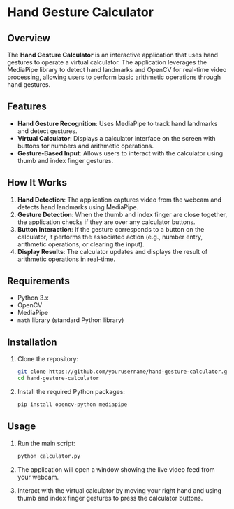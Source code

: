 # Hand Gesture Calculator

## Overview

The **Hand Gesture Calculator** is an interactive application that uses hand gestures to operate a virtual calculator. The application leverages the MediaPipe library to detect hand landmarks and OpenCV for real-time video processing, allowing users to perform basic arithmetic operations through hand gestures.

## Features

- **Hand Gesture Recognition**: Uses MediaPipe to track hand landmarks and detect gestures.
- **Virtual Calculator**: Displays a calculator interface on the screen with buttons for numbers and arithmetic operations.
- **Gesture-Based Input**: Allows users to interact with the calculator using thumb and index finger gestures.

## How It Works

1. **Hand Detection**: The application captures video from the webcam and detects hand landmarks using MediaPipe.
2. **Gesture Detection**: When the thumb and index finger are close together, the application checks if they are over any calculator buttons.
3. **Button Interaction**: If the gesture corresponds to a button on the calculator, it performs the associated action (e.g., number entry, arithmetic operations, or clearing the input).
4. **Display Results**: The calculator updates and displays the result of arithmetic operations in real-time.

## Requirements

- Python 3.x
- OpenCV
- MediaPipe
- `math` library (standard Python library)

## Installation

1. Clone the repository:

   ```bash
   git clone https://github.com/yourusername/hand-gesture-calculator.git
   cd hand-gesture-calculator
   ```

2. Install the required Python packages:

   ```bash
   pip install opencv-python mediapipe
   ```

## Usage

1. Run the main script:

   ```bash
   python calculator.py
   ```

2. The application will open a window showing the live video feed from your webcam.
3. Interact with the virtual calculator by moving your right hand and using thumb and index finger gestures to press the calculator buttons.
